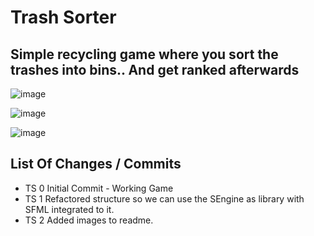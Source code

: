 # Trash Sorter

Simple recycling game where you sort the trashes into bins.. And get ranked afterwards
---
![image](https://user-images.githubusercontent.com/29341722/143003636-c03512c5-d05b-4885-a426-12ee932de8c6.png)

![image](https://user-images.githubusercontent.com/29341722/144606433-f7bceb01-f6ce-422d-8e8e-59695f3e8e36.png)

![image](https://user-images.githubusercontent.com/29341722/144606914-4533d8d0-6bc7-42e6-8407-741b6bf9d4ce.png)


## List Of Changes / Commits

* TS 0 Initial Commit - Working Game
* TS 1 Refactored structure so we can use the SEngine as library with SFML integrated to it.
* TS 2 Added images to readme.

